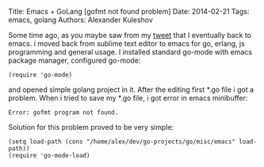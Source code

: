 Title: Emacs + GoLang [gofmt not found problem]
Date: 2014-02-21
Tags: emacs, golang
Authors:  Alexander Kuleshov

Some time ago, as you maybe saw from my [tweet](https://twitter.com/0xAX/status/478185552194203650/photo/1) that I eventually back to emacs. i moved back from sublime text editor to emacs for go, erlang, js programming and general usage. I installed standard go-mode with emacs package manager, configured go-mode:

```elisp
(require 'go-mode)
```

and opened simple golang project in it. After the editing first *.go file i got a problem. When i tried to save my *.go file, i got error in emacs minibuffer:

```
Error: gofmt program not found.
```

Solution for this problem proved to be very simple:

```elisp
(setq load-path (cons "/home/alex/dev/go-projects/go/misc/emacs" load-path))
(require 'go-mode-load)
```
